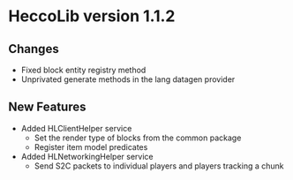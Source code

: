 # HeccoLib version 1.1.2

## Changes
- Fixed block entity registry method
- Unprivated generate methods in the lang datagen provider

## New Features
- Added HLClientHelper service
  - Set the render type of blocks from the common package
  - Register item model predicates
- Added HLNetworkingHelper service
  - Send S2C packets to individual players and players tracking a chunk